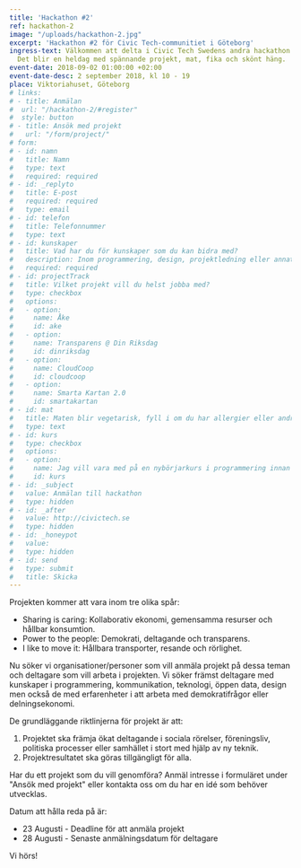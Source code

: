 ```yaml
---
title: 'Hackathon #2'
ref: hackathon-2
image: "/uploads/hackathon-2.jpg"
excerpt: 'Hackathon #2 för Civic Tech-communitiet i Göteborg'
ingress-text: Välkommen att delta i Civic Tech Swedens andra hackathon den 2 september!
  Det blir en heldag med spännande projekt, mat, fika och skönt häng.
event-date: 2018-09-02 01:00:00 +02:00
event-date-desc: 2 september 2018, kl 10 - 19
place: Viktoriahuset, Göteborg
# links:
# - title: Anmälan
#  url: "/hackathon-2/#register"
#  style: button
# - title: Ansök med projekt
#   url: "/form/project/"
# form:
# - id: namn
#   title: Namn
#   type: text
#   required: required
# - id: _replyto
#   title: E-post
#   required: required
#   type: email
# - id: telefon
#   title: Telefonnummer
#   type: text
# - id: kunskaper
#   title: Vad har du för kunskaper som du kan bidra med?
#   description: Inom programmering, design, projektledning eller annat?
#   required: required
# - id: projectTrack
#   title: Vilket projekt vill du helst jobba med?
#   type: checkbox
#   options:
#   - option:
#     name: Åke
#     id: ake
#   - option:
#     name: Transparens @ Din Riksdag
#     id: dinriksdag
#   - option:
#     name: CloudCoop
#     id: cloudcoop
#   - option:
#     name: Smarta Kartan 2.0
#     id: smartakartan
# - id: mat
#   title: Maten blir vegetarisk, fyll i om du har allergier eller andra behov för maten
#   type: text
# - id: kurs
#   type: checkbox
#   options:
#   - option:
#     name: Jag vill vara med på en nybörjarkurs i programmering innan hackathonet
#     id: kurs
# - id: _subject
#   value: Anmälan till hackathon
#   type: hidden
# - id: _after
#   value: http://civictech.se
#   type: hidden
# - id: _honeypot
#   value:
#   type: hidden
# - id: send
#   type: submit
#   title: Skicka
---
```


Projekten kommer att vara inom tre olika spår:  
* Sharing is caring: Kollaborativ ekonomi, gemensamma resurser och hållbar konsumtion.
* Power to the people: Demokrati, deltagande och transparens.
* I like to move it: Hållbara transporter, resande och rörlighet.

Nu söker vi organisationer/personer som vill anmäla  projekt på dessa teman och deltagare som vill arbeta i projekten. Vi söker främst deltagare med kunskaper i programmering, kommunikation, teknologi, öppen data, design men också de med erfarenheter i att arbeta med demokratifrågor eller delningsekonomi.

De grundläggande riktlinjerna för projekt är att:  
1. Projektet ska främja ökat deltagande i sociala rörelser, föreningsliv, politiska processer eller samhället i stort med hjälp av ny teknik.
2. Projektresultatet ska göras tillgängligt för alla.

Har du ett projekt som du vill genomföra? Anmäl intresse i formuläret under "Ansök med projekt" eller kontakta oss om du har en idé som behöver utvecklas.

Datum att hålla reda på är:
* 23 Augusti - Deadline för att anmäla projekt
* 28 Augusti - Senaste anmälningsdatum för deltagare

Vi hörs!
